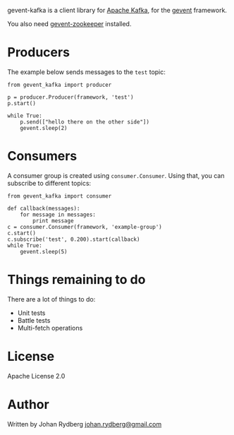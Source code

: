 gevent-kafka is a client library for [Apache Kafka](http://incubator.apache.org/kafka/),
for the [gevent](http://gevent.org) framework.

You also need [gevent-zookeeper](https://github.com/jrydberg/gevent-zookeeper) installed.


# Producers #

The example below sends messages to the `test` topic:

    from gevent_kafka import producer

    p = producer.Producer(framework, 'test')
    p.start()

    while True:
        p.send(["hello there on the other side"])
        gevent.sleep(2)


# Consumers #

A consumer group is created using `consumer.Consumer`.  Using that,
you can subscribe to different topics:

    from gevent_kafka import consumer

    def callback(messages):
        for message in messages:
            print message
    c = consumer.Consumer(framework, 'example-group')
    c.start()
    c.subscribe('test', 0.200).start(callback)
    while True:
        gevent.sleep(5)


# Things remaining to do #

There are a lot of things to do:

* Unit tests
* Battle tests
* Multi-fetch operations

# License #

Apache License 2.0

# Author #

Written by Johan Rydberg <johan.rydberg@gmail.com>

